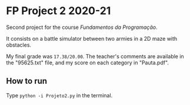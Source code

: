 # FP Project 2 2020-21
Second project for the course *Fundamentos da Programação*.

It consists on a battle simulator between two armies in a 2D maze with obstacles.

My final grade was `17.38/20.00`. The teacher's comments are available in the "95625.txt" file, and my score on each category in "Pauta.pdf".

## How to run
Type `python -i Projeto2.py` in the terminal.